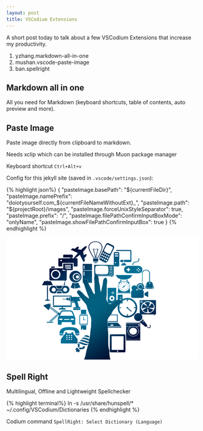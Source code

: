 ```yaml
---
layout: post
title: VSCodium Extensions
---
```


A short post today to talk about a few VSCodium Extensions that increase my productivity. 

1. yzhang.markdown-all-in-one
2. mushan.vscode-paste-image
3. ban.spellright


## Markdown all in one 

All you need for Markdown (keyboard shortcuts, table of contents, auto preview and more).

## Paste Image

Paste image directly from clipboard to markdown.

Needs xclip which can be installed through Muon package manager

Keyboard shortcut `Ctrl+Alt+v`

Config for this jekyll site (saved in `.vscode/settings.json`):

{% highlight json%}
{
    "pasteImage.basePath": "${currentFileDir}",
    "pasteImage.namePrefix": "doiotyourself.com_${currentFileNameWithoutExt}_",
    "pasteImage.path": "${projectRoot}/images",
    "pasteImage.forceUnixStyleSeparator": true,
    "pasteImage.prefix": "/",
    "pasteImage.filePathConfirmInputBoxMode": "onlyName",
    "pasteImage.showFilePathConfirmInputBox": true
}
{% endhighlight %}

![Image by <a href="https://pixabay.com/users/geralt-9301/?utm_source=link-attribution&amp;utm_medium=referral&amp;utm_campaign=image&amp;utm_content=1927697">Gerd Altmann</a> from <a href="https://pixabay.com//?utm_source=link-attribution&amp;utm_medium=referral&amp;utm_campaign=image&amp;utm_content=1927697">Pixabay</a>](/../images/doiotyourself.com_2023-01-26-VSCodium-Extensions_IoT-hand.png)

## Spell Right

Multilingual, Offline and Lightweight Spellchecker

{% highlight terminal%}
ln -s /usr/share/hunspell/* ~/.config/VSCodium/Dictionaries
{% endhighlight %}

Codium command `SpellRight: Select Dictionary (Language)`